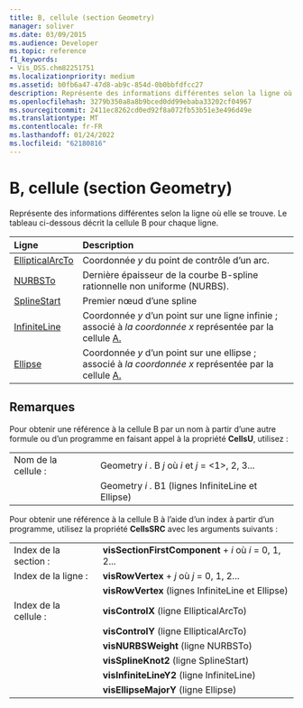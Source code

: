 ```yaml
---
title: B, cellule (section Geometry)
manager: soliver
ms.date: 03/09/2015
ms.audience: Developer
ms.topic: reference
f1_keywords:
- Vis_DSS.chm82251751
ms.localizationpriority: medium
ms.assetid: b0fb6a47-47d8-ab9c-854d-0b0bbfdfcc27
description: Représente des informations différentes selon la ligne où elle se trouve. Le tableau ci-dessous décrit la cellule B pour chaque ligne.
ms.openlocfilehash: 3279b350a8a8b9bced0dd99ebaba33202cf04967
ms.sourcegitcommit: 2411ec8262cd0ed92f8a072fb53b51e3e496d49e
ms.translationtype: MT
ms.contentlocale: fr-FR
ms.lasthandoff: 01/24/2022
ms.locfileid: "62180816"
---
```

# <a name="b-cell-geometry-section"></a>B, cellule (section Geometry)

Représente des informations différentes selon la ligne où elle se trouve. Le tableau ci-dessous décrit la cellule B pour chaque ligne.
  
|Ligne|Description|
|:-----|:-----|
|[EllipticalArcTo](ellipticalarcto-row-geometry-section.md) <br/> | Coordonnée *y*  du point de contrôle d’un arc.  <br/> |
|[NURBSTo](nurbsto-row-geometry-section.md) <br/> | Dernière épaisseur de la courbe B-spline rationnelle non uniforme (NURBS).  <br/> |
|[SplineStart](splinestart-row-geometry-section.md) <br/> | Premier nœud d’une spline  <br/> |
|[InfiniteLine](infiniteline-row-geometry-section.md) <br/> | Coordonnée *y* d’un point sur une ligne infinie ; associé à *la coordonnée x* représentée par la cellule [A.](a-cell-geometry-section.md)  <br/> |
|[Ellipse](ellipse-row-geometry-section.md) <br/> | Coordonnée *y* d’un point sur une ellipse ; associé à *la coordonnée x* représentée par la cellule [A.](a-cell-geometry-section.md)  <br/> |
   
## <a name="remarks"></a>Remarques

Pour obtenir une référence à la cellule B par un nom à partir d’une autre formule ou d’un programme en faisant appel à la propriété **CellsU**, utilisez : 
  
|||
|:-----|:-----|
| Nom de la cellule :  <br/> | Geometry  *i*  . B  *j*            où  *i*  et  *j*  = <1>, 2, 3...  <br/> |
|| Geometry  *i*  . B1 (lignes InfiniteLine et Ellipse)  <br/> |
   
Pour obtenir une référence à la cellule B à l’aide d’un index à partir d’un programme, utilisez la propriété **CellsSRC** avec les arguments suivants : 
  
|||
|:-----|:-----|
| Index de la section :  <br/> |**visSectionFirstComponent**  +   *i* où *i* = 0, 1, 2...  <br/> |
| Index de la ligne :  <br/> |**visRowVertex**  +   *j* où *j* = 0, 1, 2...  <br/> |
||**visRowVertex** (lignes InfiniteLine et Ellipse)  <br/> |
| Index de la cellule :  <br/> |**visControlX** (ligne EllipticalArcTo)  <br/> |
||**visControlY** (ligne EllipticalArcTo)  <br/> |
||**visNURBSWeight** (ligne NURBSTo)  <br/> |
||**visSplineKnot2** (ligne SplineStart)  <br/> |
||**visInfiniteLineY2** (ligne InfiniteLine)  <br/> |
||**visEllipseMajorY** (ligne Ellipse)  <br/> |
   

